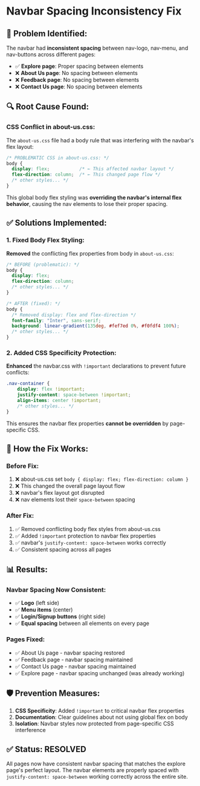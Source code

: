 # Navbar Spacing Inconsistency Fix

## 🐛 **Problem Identified:**
The navbar had **inconsistent spacing** between nav-logo, nav-menu, and nav-buttons across different pages:
- ✅ **Explore page**: Proper spacing between elements
- ❌ **About Us page**: No spacing between elements  
- ❌ **Feedback page**: No spacing between elements
- ❌ **Contact Us page**: No spacing between elements

## 🔍 **Root Cause Found:**

### **CSS Conflict in about-us.css:**
The `about-us.css` file had a body rule that was interfering with the navbar's flex layout:

```css
/* PROBLEMATIC CSS in about-us.css: */
body {
  display: flex;           /* ← This affected navbar layout */
  flex-direction: column;  /* ← This changed page flow */
  /* other styles... */
}
```

This global body flex styling was **overriding the navbar's internal flex behavior**, causing the nav elements to lose their proper spacing.

## ✅ **Solutions Implemented:**

### **1. Fixed Body Flex Styling:**
**Removed** the conflicting flex properties from body in `about-us.css`:

```css
/* BEFORE (problematic): */
body {
  display: flex;
  flex-direction: column;
  /* other styles... */
}

/* AFTER (fixed): */
body {
  /* Removed display: flex and flex-direction */
  font-family: "Inter", sans-serif;
  background: linear-gradient(135deg, #fef7ed 0%, #f0fdf4 100%);
  /* other styles... */
}
```

### **2. Added CSS Specificity Protection:**
**Enhanced** the navbar.css with `!important` declarations to prevent future conflicts:

```css
.nav-container {
    display: flex !important;
    justify-content: space-between !important;
    align-items: center !important;
    /* other styles... */
}
```

This ensures the navbar flex properties **cannot be overridden** by page-specific CSS.

## 🎯 **How the Fix Works:**

### **Before Fix:**
1. ❌ about-us.css set `body { display: flex; flex-direction: column }`
2. ❌ This changed the overall page layout flow
3. ❌ navbar's flex layout got disrupted
4. ❌ nav elements lost their `space-between` spacing

### **After Fix:**
1. ✅ Removed conflicting body flex styles from about-us.css
2. ✅ Added `!important` protection to navbar flex properties
3. ✅ navbar's `justify-content: space-between` works correctly
4. ✅ Consistent spacing across all pages

## 📊 **Results:**

### **Navbar Spacing Now Consistent:**
- ✅ **Logo** (left side)
- ✅ **Menu items** (center) 
- ✅ **Login/Signup buttons** (right side)
- ✅ **Equal spacing** between all elements on every page

### **Pages Fixed:**
- ✅ About Us page - navbar spacing restored
- ✅ Feedback page - navbar spacing maintained  
- ✅ Contact Us page - navbar spacing maintained
- ✅ Explore page - navbar spacing unchanged (was already working)

## 🛡️ **Prevention Measures:**

1. **CSS Specificity**: Added `!important` to critical navbar flex properties
2. **Documentation**: Clear guidelines about not using global flex on body
3. **Isolation**: Navbar styles now protected from page-specific CSS interference

## ✅ **Status: RESOLVED**
All pages now have consistent navbar spacing that matches the explore page's perfect layout. The navbar elements are properly spaced with `justify-content: space-between` working correctly across the entire site.
